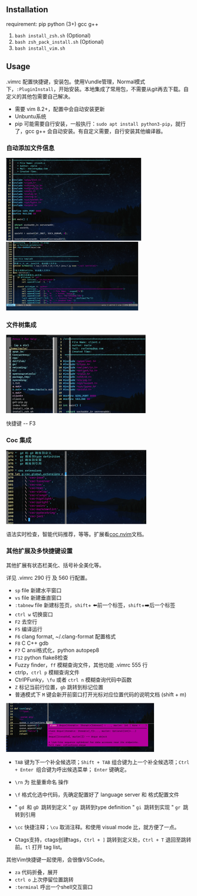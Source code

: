 ## Installation

requirement: pip python (3+) gcc g++

1. `bash install_zsh.sh` (Optional)
2. `bash zsh_pack_install.sh`  (Optional)
3. `bash install_vim.sh`



## Usage

.vimrc 配置快捷键，安装包。使用Vundle管理，Normal模式下，`:PluginInstall`，开始安装。本地集成了常用包，不需要从git再去下载。自定义的其他包需要自己解决。

- 需要 vim 8.2+，配置中会自动安装更新
- Unbuntu系统
- pip 可能需要自行安装，一般执行：`sudo apt install python3-pip`，就行了，gcc g++ 会自动安装。有自定义需要，自行安装其他编译器。

### 自动添加文件信息

<img src="images/README_pic/image-20220227165837324.png" alt="image-20220227165837324" style="zoom:40%;" />

<img src="images/README_pic/image-20220227175249834.png" alt="image-20220227175249834" style="zoom:35%;" />

### 文件树集成

<img src="images/README_pic/image-20220227170055273.png" alt="image-20220227170055273" style="zoom:45%;" />

快捷键 -- F3

### Coc 集成

<img src="images/README_pic/image-20220227172946047.png" alt="image-20220227172946047" style="zoom:50%;" />

语法实时检查，智能代码推荐，等等。扩展看[coc.nvim](https://github.com/neoclide/coc.nvim/wiki)文档。

### 其他扩展及多快捷键设置

其他扩展有状态栏美化、括号补全美化等。

详见 .vimrc 290 行 及 560 行配置。

- `sp` file 新建水平窗口
- `vs` file 新建垂直窗口
- `:tabnew` file 新建标签页，`shift`+ :arrow_left:前一个标签，`shift`+:arrow_right:后一个标签
- `ctrl w` 切换窗口
- `F2` 去空行
- `F5` 编译运行
- `F6` clang format, ~/.clang-format 配置格式
- `F8` C C++ gdb
- `F7` C ansi格式化，python autopep8
- `F12` python flake8检查
- Fuzzy finder，`ff` 模糊查询文件，其他功能 .vimrc 555 行
- ctrlp，`ctrl p` 模糊查询文件
- CtrlPFunky，`\fu` 或者 `ctrl n` 模糊查询代码中函数
- `Z` 标记当前行位置，`gb` 跳转到标记位置
- 普通模式下 `M` 键会新开前窗口打开光标对应位置代码的说明文档 (shift + m)

<img src="images/README_pic/image-20220227172322450.png" alt="image-20220227172322450" style="zoom:40%;" />

- `TAB` 键为下一个补全候选项；`Shift + TAB` 组合键为上一个补全候选项；`Ctrl + Enter `组合键为呼出候选菜单；  `Enter` 键确定。
- `\rn` 为 批量重命名 操作
- `\f` 格式化选中代码，先确定配置好了 language server 和 格式配置文件
- "  `gd `和 `gD `跳转到定义
  "  `gy `跳转到type definition
  "  `gi `跳转到实现
  "  `gr `跳转到引用
- `\cc` 快捷注释；`\cu` 取消注释。和使用 visual mode 比，就方便了一点。

- Ctags支持，ctags创建tags，`Ctrl + ]` 跳转到定义处，`Ctrl + T` 退回至跳转前。`tl` 打开 tag list。

其他Vim快捷键一起使用，会很像VSCode。

- `za` 代码折叠，展开
- `ctrl o` 上次停留位置跳转
- `:terminal` 呼出一个shell交互窗口





